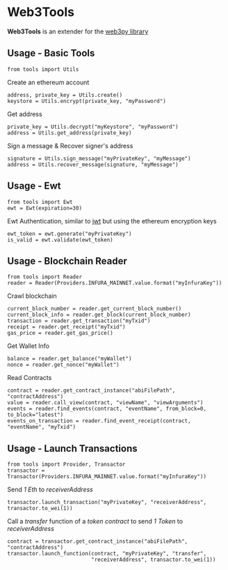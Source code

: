 Web3Tools
======
**Web3Tools** is an extender for the [web3py library](https://web3py.readthedocs.io/en/stable/)


Usage - Basic Tools
----------

    from tools import Utils

Create an ethereum account

    address, private_key = Utils.create()
    keystore = Utils.encrypt(private_key, "myPassword")

Get address

    private_key = Utils.decrypt("myKeystore", "myPassword")
    address = Utils.get_address(private_key)

Sign a message & Recover signer's address
 
    signature = Utils.sign_message("myPrivateKey", "myMessage")
    address = Utils.recover_message(signature, "myMessage")


Usage - Ewt
----------

    from tools import Ewt
    ewt = Ewt(expiration=30)

Ewt Authentication, similar to [jwt](https://jwt.io/) but using the ethereum encryption keys

    ewt_token = ewt.generate("myPrivateKey")
    is_valid = ewt.validate(ewt_token)


Usage - Blockchain Reader
----------

    from tools import Reader
    reader = Reader(Providers.INFURA_MAINNET.value.format("myInfuraKey"))

Crawl blockchain

    current_block_number = reader.get_current_block_number()
    current_block_info = reader.get_block(current_block_number)
    transaction = reader.get_transaction("myTxid")
    receipt = reader.get_receipt("myTxid")
    gas_price = reader.get_gas_price()

Get Wallet Info

    balance = reader.get_balance("myWallet")
    nonce = reader.get_nonce("myWallet")
    
Read Contracts

    contract = reader.get_contract_instance("abiFilePath", "contractAddress")
    value = reader.call_view(contract, "viewName", "viewArguments")
    events = reader.find_events(contract, "eventName", from_block=0, to_block="latest")
    events_on_transaction = reader.find_event_receipt(contract, "eventName", "myTxid")


Usage - Launch Transactions
----------

    from tools import Provider, Transactor
    transactor = Transactor(Providers.INFURA_MAINNET.value.format("myInfuraKey"))

Send *1 Eth* to *receiverAddress*

    transactor.launch_transaction("myPrivateKey", "receiverAddress", transactor.to_wei(1))

Call a *transfer* function of a *token contract* to send *1 Token* to *receiverAddress*

    contract = transactor.get_contract_instance("abiFilePath", "contractAddress")
    transactor.launch_function(contract, "myPrivateKey", "transfer",
                               "receiverAddress", transactor.to_wei(1))

